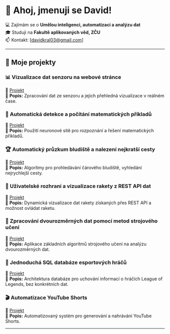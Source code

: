 # 👋 Ahoj, jmenuji se David!

💻 Zajímám se o **Umělou inteligenci, automatizaci a analýzu dat**  
🎓 Studuji na **Fakultě aplikovaných věd, ZČU**  
📫 Kontakt: [davidkral03@gmail.com]  

---

## 📌 Moje projekty  

### 📊 Vizualizace dat senzoru na webové stránce  
🔗 [Projekt](https://github.com/davekral/davekral/tree/main/Webov%C3%A1%20vizualizace)  
📖 **Popis:** Zpracování dat ze senzoru a jejich přehledná vizualizace v reálném čase.  

### 🔢 Automatická detekce a počítání matematických příkladů  
🔗 [Projekt](https://github.com/davekral/davekral/tree/main/Po%C4%8D%C3%ADt%C3%A1n%C3%AD%20p%C5%99%C3%ADklad%C5%AF)  
📖 **Popis:** Použití neuronové sítě pro rozpoznání a řešení matematických příkladů.  

### 🏆 Automatický průzkum bludiště a nalezení nejkratší cesty  
🔗 [Projekt](https://github.com/davekral/davekral/tree/main/Pr%C5%AFzkum%20bludi%C5%A1t%C4%9B)  
📖 **Popis:** Algoritmy pro prohledávání čárového bludiště, vyhledání nejrychlejší cesty.  

### 🚀 Uživatelské rozhraní a vizualizace rakety z REST API dat  
🔗 [Projekt](https://github.com/davekral/davekral/tree/main/Vizualizace%20a%20ovl%C3%A1d%C3%A1n%C3%AD%20REST%20API%20rakety)  
📖 **Popis:** Dynamická vizualizace dat rakety získaných přes REST API a možnost ovládat raketu.  
 
### 🤖 Zpracování dvourozměrných dat pomocí metod strojového učení  
🔗 [Projekt](https://github.com/davekral/davekral/tree/main/Rozd%C4%9Blen%C3%AD%20dvourozm%C4%9Brn%C3%BDch%20dat)  
📖 **Popis:** Aplikace základních algoritmů strojového učení na analýzu dvourozměrných dat.  

### 💾 Jednoduchá SQL databáze esportových hráčů
🔗 [Projekt](https://github.com/davekral/davekral/tree/main/Jednoduch%C3%A1%20datab%C3%A1ze%20esport%20hr%C3%A1%C4%8D%C5%AF)  
📖 **Popis:** Architektura databáze pro uchování informací o hráčích League of Legends, bez konkrétních dat.

### 🎬 Automatizace YouTube Shorts  
🔗 [Projekt](https://github.com/davekral/davekral/tree/main/Automatizace%20tvo%C5%99en%C3%AD%20youtube%20shorts)   
📖 **Popis:** Automatizovaný systém pro generování a nahrávání YouTube Shorts.  

---
